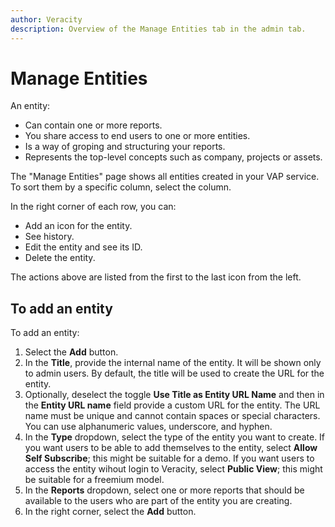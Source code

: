 ```yaml
---
author: Veracity
description: Overview of the Manage Entities tab in the admin tab.
---
```


# Manage Entities

An entity:
* Can contain one or more reports.
* You share access to end users to one or more entities.
* Is a way of groping and structuring your reports.
* Represents the top-level concepts such as company, projects or assets.

The "Manage Entities" page shows all entities created in your VAP service. To sort them by a specific column, select the column. 

In the right corner of each row, you can:
* Add an icon for the entity.
* See history.
* Edit the entity and see its ID.
* Delete the entity.

The actions above are listed from the first to the last icon from the left.

## To add an entity

To add an entity:
1. Select the **Add** button.
2. In the **Title**, provide the internal name of the entity. It will be shown only to admin users. By default, the title will be used to create the URL for the entity.
3. Optionally, deselect the toggle **Use Title as Entity URL Name** and then in the **Entity URL name** field provide a custom URL for the entity. The URL name must be unique and cannot contain spaces or special characters. You can use alphanumeric values, underscore, and hyphen.
4. In the **Type** dropdown, select the type of the entity you want to create. If you want users to be able to add themselves to the entity, select **Allow Self Subscribe**; this might be suitable for a demo. If you want users to access the entity wihout login to Veracity, select **Public View**; this might be suitable for a freemium model.
5. In the **Reports** dropdown, select one or more reports that should be available to the users who are part of the entity you are creating.
6. In the right corner, select the **Add** button.